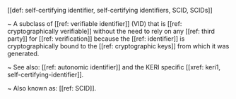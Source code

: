 [[def: self-certifying identifier, self-certifying identifiers, SCID, SCIDs]]

~ A subclass of [[ref: verifiable identifier]] (VID) that is [[ref: cryptographically verifiable]] without the need to rely on any [[ref: third party]] for [[ref: verification]] because the [[ref: identifier]] is cryptographically bound to the [[ref: cryptographic keys]] from which it was generated.

~ See also: [[ref: autonomic identifier]] and the KERI specific [[xref: keri1,  self-certifying-identifier]].

~ Also known as: [[ref: SCID]].
